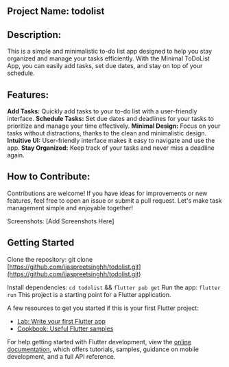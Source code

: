 ## Project Name: todolist

## Description:
This is a simple and minimalistic to-do list app designed to help you stay organized and manage your tasks efficiently. With the Minimal ToDoList App, you can easily add tasks, set due dates, and stay on top of your schedule.

## Features:

**Add Tasks:** Quickly add tasks to your to-do list with a user-friendly interface.
**Schedule Tasks:** Set due dates and deadlines for your tasks to prioritize and manage your time effectively.
**Minimal Design:** Focus on your tasks without distractions, thanks to the clean and minimalistic design.
**Intuitive UI:** User-friendly interface makes it easy to navigate and use the app.
**Stay Organized:** Keep track of your tasks and never miss a deadline again.

## How to Contribute:
Contributions are welcome! If you have ideas for improvements or new features, feel free to open an issue or submit a pull request. Let's make task management simple and enjoyable together!


Screenshots:
[Add Screenshots Here]

## Getting Started

Clone the repository: git clone [https://github.com/ijaspreetsinghh/todolist.git](https://github.com/ijaspreetsinghh/todolist.git)

Install dependencies: `cd todolist` && `flutter pub get`
Run the app: `flutter run`
This project is a starting point for a Flutter application.

A few resources to get you started if this is your first Flutter project:

- [Lab: Write your first Flutter app](https://docs.flutter.dev/get-started/codelab)
- [Cookbook: Useful Flutter samples](https://docs.flutter.dev/cookbook)

For help getting started with Flutter development, view the
[online documentation](https://docs.flutter.dev/), which offers tutorials,
samples, guidance on mobile development, and a full API reference.
